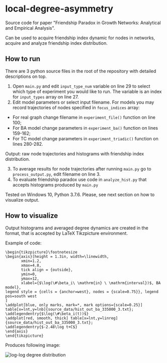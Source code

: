 # local-degree-asymmetry
Source code for paper "Friendship Paradox in Growth Networks: Analytical and Empirical Analysis".

Can be used to acquire friendship index dynamic for nodes in networks, acquire and analyze friendship index distribution.

## How to run
There are 3 python source files in the root of the repository with detailed descriptions on top.

1. Open `main.py` and edit `input_type_num` variable on line 29 to select which type of experiment you would like to run. The variable is an
index for `input_types` array on line 27.
2. Edit model parameters or select input filename. For models you may record trajectories of nodes specified in `focus_indices` array:
  - For real graph change filename in `experiment_file()` function on line 100;
  - For BA model change parameters in `experiment_ba()` function on lines 159-162;
  - For TC model change parameters in `experiment_triadic()` function on lines 280-282.

Output: raw node trajectories and histograms with friendship index distribution.

3. To average results for node trajectories after running `main.py` go to `process_output.py`, edit filename on line 3.
4. To evaluate friendship paradox use code in `analyze_hist.py` that accepts histograms produced by `main.py`

Tested on Windows 10, Python 3.7.6. Please, see next section on how to visualize output.

## How to visualize
Output histograms and averaged degree dynamics are created in the format, that is accepted by LaTeX Tikzpicture environment.

Example of code:
```
\begin{tikzpicture}\footnotesize
\begin{axis}[height = 1.3in, width=\linewidth,
       xmin=1.2,
       xmax=4.8,
       tick align = {outside},
       ymin=0,
       ymax=12,
       xlabel={$\log(\#\beta_i\ \mathrm{in} \ \mathrm{interval})$, BA model},
legend style = {cells = {anchor=west}, nodes = {scale=0.75}}, legend pos=south west
]
\addplot[blue, only marks, mark=*, mark options={scale=0.25}] table[x=lnt,y=lnb]{source_data/hist_out_ba_335000_3.txt};
\addlegendentry{$\log(\#\beta_i(t))$}
\addplot[red, smooth, thick] table[x=lnt,y=linreg]{source_data/hist_out_ba_335000_3.txt};
\addlegendentry{$-2.48\log t+C$}
\end{axis}
\end{tikzpicture}
```
Produces following image:

![log-log degree distribution](https://sun9-20.userapi.com/impf/kizMCXMXAITwrFSFeRSLObOCzrOPva49s4t9Pg/7hy9a9pOsRQ.jpg?size=437x201&quality=96&proxy=1&sign=21bb70f26895355c0a292b3e9b185c74&type=album)
